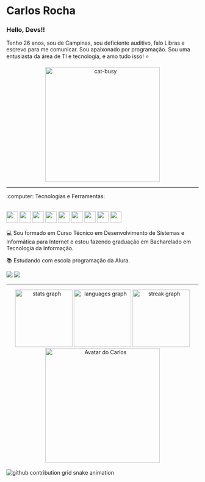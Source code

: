 # Carlos Rocha
### Hello, Devs!!

Tenho 26 anos, sou de Campinas, sou deficiente auditivo, falo Libras e escrevo para me comunicar. Sou apaixonado por programação. Sou uma entusiasta da área de TI e tecnologia, e amo tudo isso! :star:

<div align="center">
 <img src="https://github.com/user-attachments/assets/bfbb8354-7e88-45bd-8989-b248ec882090" alt="cat-busy" width="300px"/>
</div>
<hr>
:computer: Tecnologias e Ferramentas:<br><br>

<img src="https://cdn.jsdelivr.net/gh/devicons/devicon@latest/icons/html5/html5-original.svg" width="30px" /> <img src="https://cdn.jsdelivr.net/gh/devicons/devicon@latest/icons/css3/css3-original.svg" width="30px" /> <img src="https://cdn.jsdelivr.net/gh/devicons/devicon@latest/icons/javascript/javascript-original.svg" width="30px" /> <img src="https://cdn.jsdelivr.net/gh/devicons/devicon@latest/icons/git/git-original.svg" width="30px"/> 
 <img src="https://cdn.jsdelivr.net/gh/devicons/devicon@latest/icons/mysql/mysql-original.svg" width="30px" /> <img src="https://cdn.jsdelivr.net/gh/devicons/devicon@latest/icons/github/github-original.svg" width="30px" /> <img src="https://cdn.jsdelivr.net/gh/devicons/devicon@latest/icons/php/php-original.svg" width="30px" /> <img src="https://cdn.jsdelivr.net/gh/devicons/devicon@latest/icons/csharp/csharp-original.svg" width="30px" /> <img src="https://cdn.jsdelivr.net/gh/devicons/devicon@latest/icons/cplusplus/cplusplus-original.svg" width="30px" />

:computer: Sou formado em Curso Técnico em Desenvolvimento de Sistemas e Informática para Internet e estou fazendo graduação em Bacharelado em Tecnologia da Informação.

:books: Estudando com escola programação da Alura.

<div>
<a href = "ckrocha04@gmail.com"><img loading="lazy" src="https://img.shields.io/badge/Gmail-D14836?style=for-the-badge&logo=gmail&logoColor=white" target="_blank"></a>
<a href="https://www.linkedin.com/in/carlos-rocha-595311230/" target="_blank"><img loading="lazy" src="https://img.shields.io/badge/-LinkedIn-%230077B5?style=for-the-badge&logo=linkedin&logoColor=white" target="_blank"></a>   
</div>
<hr>

<div align="center">
  <img src="https://github-readme-stats.vercel.app/api?username=CarlosRocha-98&hide_title=false&hide_rank=false&show_icons=true&include_all_commits=true&count_private=true&disable_animations=false&theme=dracula&locale=en&hide_border=false" height="150" alt="stats graph"  />
  <img src="https://github-readme-stats.vercel.app/api/top-langs?username=CarlosRocha-98&locale=en&hide_title=false&layout=compact&card_width=320&langs_count=5&theme=dracula&hide_border=false" height="150" alt="languages graph"  />
  <img src="https://streak-stats.demolab.com?user=CarlosRocha-98&locale=en&mode=daily&theme=dracula&hide_border=false&border_radius=5" height="150" alt="streak graph"  />
</div>

<div align="center">
  <img src="https://github.com/user-attachments/assets/5622ac38-23be-4ead-aada-3daffb2eca0d" alt="Avatar do Carlos" width="300px" />
</div>




<br clear="both">

<picture>
  <source media="(prefers-color-scheme: dark)" srcset="https://raw.githubusercontent.com/YourUser/YourUser/output/github-contribution-grid-snake-dark.svg">
  <source media="(prefers-color-scheme: light)" srcset="https://raw.githubusercontent.com/YourUser/YourUser/output/github-contribution-grid-snake.svg">
  <img alt="github contribution grid snake animation" src="https://raw.githubusercontent.com/YourUser/YourUser/output/github-contribution-grid-snake.svg">
</picture>


